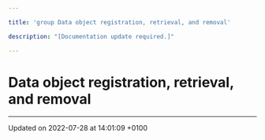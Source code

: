 ```yaml
---

title: 'group Data object registration, retrieval, and removal'

description: "[Documentation update required.]"

---
```


# Data object registration, retrieval, and removal








-------------------------------

Updated on 2022-07-28 at 14:01:09 +0100
